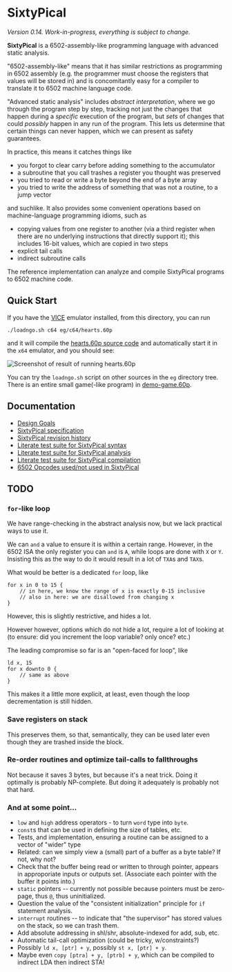 SixtyPical
==========

_Version 0.14.  Work-in-progress, everything is subject to change._

**SixtyPical** is a 6502-assembly-like programming language with advanced
static analysis.

"6502-assembly-like" means that it has similar restrictions as programming
in 6502 assembly (e.g. the programmer must choose the registers that
values will be stored in) and is concomitantly easy for a compiler to
translate it to 6502 machine language code.

"Advanced static analysis" includes _abstract interpretation_, where we
go through the program step by step, tracking not just the changes that
happen during a _specific_ execution of the program, but _sets_ of changes
that could _possibly_ happen in any run of the program.  This lets us
determine that certain things can never happen, which we can present as
safety guarantees.

In practice, this means it catches things like

*   you forgot to clear carry before adding something to the accumulator
*   a subroutine that you call trashes a register you thought was preserved
*   you tried to read or write a byte beyond the end of a byte array
*   you tried to write the address of something that was not a routine, to
    a jump vector

and suchlike.  It also provides some convenient operations based on
machine-language programming idioms, such as

*   copying values from one register to another (via a third register when
    there are no underlying instructions that directly support it); this
    includes 16-bit values, which are copied in two steps
*   explicit tail calls
*   indirect subroutine calls

The reference implementation can analyze and compile SixtyPical programs to
6502 machine code.

Quick Start
-----------

If you have the [VICE][] emulator installed, from this directory, you can run

    ./loadngo.sh c64 eg/c64/hearts.60p

and it will compile the [hearts.60p source code](eg/c64/hearts.60p) and
automatically start it in the `x64` emulator, and you should see:

![Screenshot of result of running hearts.60p](https://raw.github.com/catseye/SixtyPical/master/images/hearts.png)

You can try the `loadngo.sh` script on other sources in the `eg` directory
tree.  There is an entire small game(-like program) in [demo-game.60p](eg/c64/demo-game/demo-game.60p).

Documentation
-------------

*   [Design Goals](doc/Design%20Goals.md)
*   [SixtyPical specification](doc/SixtyPical.md)
*   [SixtyPical revision history](HISTORY.md)
*   [Literate test suite for SixtyPical syntax](tests/SixtyPical%20Syntax.md)
*   [Literate test suite for SixtyPical analysis](tests/SixtyPical%20Analysis.md)
*   [Literate test suite for SixtyPical compilation](tests/SixtyPical%20Compilation.md)
*   [6502 Opcodes used/not used in SixtyPical](doc/6502%20Opcodes.md)

TODO
----

### `for`-like loop

We have range-checking in the abstract analysis now, but we lack practical ways
to use it.

We can `and` a value to ensure it is within a certain range.  However, in the 6502
ISA the only register you can `and` is `A`, while loops are done with `X` or `Y`.
Insisting this as the way to do it would result in a lot of `TXA`s and `TAX`s.

What would be better is a dedicated `for` loop, like

    for x in 0 to 15 {
        // in here, we know the range of x is exactly 0-15 inclusive
        // also in here: we are disallowed from changing x
    }

However, this is slightly restrictive, and hides a lot.

However however, options which do not hide a lot, require a lot of looking at
(to ensure: did you increment the loop variable? only once? etc.)

The leading compromise so far is an "open-faced for loop", like

    ld x, 15
    for x downto 0 {
        // same as above
    }

This makes it a little more explicit, at least, even though the loop
decrementation is still hidden.

### Save registers on stack

This preserves them, so that, semantically, they can be used later even though they
are trashed inside the block.

### Re-order routines and optimize tail-calls to fallthroughs

Not because it saves 3 bytes, but because it's a neat trick.  Doing it optimally
is probably NP-complete.  But doing it adequately is probably not that hard.

### And at some point...

*   `low` and `high` address operators - to turn `word` type into `byte`.
*   `const`s that can be used in defining the size of tables, etc.
*   Tests, and implementation, ensuring a routine can be assigned to a vector of "wider" type
*   Related: can we simply view a (small) part of a buffer as a byte table?  If not, why not?
*   Check that the buffer being read or written to through pointer, appears in approporiate inputs or outputs set.
    (Associate each pointer with the buffer it points into.)
*   `static` pointers -- currently not possible because pointers must be zero-page, thus `@`, thus uninitialized.
*   Question the value of the "consistent initialization" principle for `if` statement analysis.
*   `interrupt` routines -- to indicate that "the supervisor" has stored values on the stack, so we can trash them.
*   Add absolute addressing in shl/shr, absolute-indexed for add, sub, etc.
*   Automatic tail-call optimization (could be tricky, w/constraints?)
*   Possibly `ld x, [ptr] + y`, possibly `st x, [ptr] + y`.
*   Maybe even `copy [ptra] + y, [ptrb] + y`, which can be compiled to indirect LDA then indirect STA!

[VICE]: http://vice-emu.sourceforge.net/
